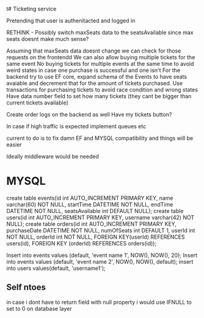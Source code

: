 t# Ticketing service

Pretending that user is authenitacted and logged in

RETHINK - Possibly switch maxSeats data to the seatsAvailable since max seats doesnt make much sense?

Assuming that maxSeats data doesnt change we can check for those requests on the frontendd
We can also allow buying multiple tickets for the same event
No buying tickets for multiple events at the same time to avoid weird states in case one purchase is successful and one isn't
For the backend try to use EF core, expand schema of the Events to have seats avaiable and decrement that for the amount of tickets purchased.
Use transactions for purchasing tickets to avoid race condition and wrong states
Have data number field to set how many tickets (they cant be bigger than current tickets available)

Create order logs on the backend as well
Have my tickets button?

In case if high traffic is expected implement queues etc

current to do is to fix damn EF and MYSQL compatibility and things will be easier

Ideally middleware would be needed
# MYSQL
create table events(id int AUTO_INCREMENT PRIMARY KEY, name varchar(60) NOT NULL, startTime DATETIME NOT NULL, endTime DATETIME NOT NULL, seatsAvailable int DEFAULT NULL);
create table users(id int AUTO_INCREMENT PRIMARY KEY, username varchar(42) NOT NULL);
create table orders(id int AUTO_INCREMENT PRIMARY KEY, purchaseDate DATETIME NOT NULL, numOfSeats int DEFAULT 1, userId int NOT NULL, orderId int NOT NULL, FOREIGN KEY(userId) REFERENCES users(id), FOREIGN KEY (orderId) REFERENCES orders(id));

Insert into events values (default, 'event name 1', NOW(), NOW(), 20);
Insert into events values (default, 'event name 2', NOW(), NOW(), default);
insert into users values(default, 'username1');

## Self ntoes
in case i dont have to return field with null property i would use IFNULL to set to 0 on database layer
